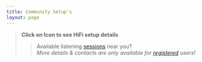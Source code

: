 ```yaml
---
title: Community Setup's
layout: page
---
```


> **Click on Icon to see HiFi setup details**
>> Available listening [sessions](calendar) near you? \
>> _More details & contacts are only available for [registered](users) users!_


<div id="map"></div>

<script>
  var map = L.map('map', {
    layers: [
            L.tileLayer('https://tile.openstreetmap.org/{z}/{x}/{y}.png', {
                'attribution': 'Map data © <a href="https://openstreetmap.org">OpenStreetMap</a> contributors'
            })
        ],
        center: [51.3127, 9.4797],
        zoom: 6,
        maxZoom: 19
    });

    var HifiIcon = L.icon({iconUrl: '/assets/images/hifi-location.png'});
    var mHifi = L.marker([53.551086, 9.993682], {icon: HifiIcon}).bindPopup('Standort: Hamburg<br>Speaker: Monitor M#1<br>Amp: Transisitor A/B Rotel<br>PreAmp: Transitor Denson DM-20<br>Sources: DAC,Vintage-CD,Vinyl,Qobuz').addTo(map);
    var mHifi = L.marker([51.3154546, 9.4924096], {icon: HifiIcon}).bindPopup('Standort: Kassel<br>Speaker: Monitor M#1<br>Amp: Transisitor A/B Rotel<br>PreAmp: Transitor Denson DM-20<br>Sources: DAC,Vintage-CD,Vinyl,Qobuz').addTo(map);
    var mHifi = L.marker([52.5170365, 13.3888599], {icon: HifiIcon}).bindPopup('Standort: Berlin<br>Speaker: Monitor M#1<br>Amp: Transisitor A/B Rotel<br>PreAmp: Transitor Denson DM-20<br>Sources: DAC,Vintage-CD,Vinyl,Qobuz').addTo(map);
    var mHifi = L.marker([50.3219015, 11.9178807], {icon: HifiIcon}).bindPopup('Standort: Hof/Bayern<br>Speaker: Monitor M#1<br>Amp: Transisitor A/B Rotel<br>PreAmp: Transitor Denson DM-20<br>Sources: DAC,Vintage-CD,Vinyl,Qobuz').addTo(map);
    var mHifi = L.marker([49.7596208, 6.6441878], {icon: HifiIcon}).bindPopup('Standort: Trier<br>Speaker: Monitor M#1<br>Amp: Transisitor A/B Rotel<br>PreAmp: Transitor Denson DM-20<br>Sources: DAC,Vintage-CD,Vinyl,Qobuz').addTo(map);
    var mHifi = L.marker([51.0493286, 13.7381437], {icon: HifiIcon}).bindPopup('Standort: Dresden<br>Speaker: Monitor M#1<br>Amp: Transisitor A/B Rotel<br>PreAmp: Transitor Denson DM-20<br>Sources: DAC,Vintage-CD,Vinyl,Qobuz').addTo(map);
    var mHifi = L.marker([50.938361, 6.959974], {icon: HifiIcon}).bindPopup('Standort: Köln<br>Speaker: Monitor M#1<br>Amp: Transisitor A/B Rotel<br>PreAmp: Transitor Denson DM-20<br>Sources: DAC,Vintage-CD,Vinyl,Qobuz').addTo(map);
    var mHifi = L.marker([53.0758196, 8.8071646], {icon: HifiIcon}).bindPopup('Standort: Bremen<br>Speaker: Monitor M#1<br>Amp: Transisitor A/B Rotel<br>PreAmp: Transitor Denson DM-20<br>Sources: DAC,Vintage-CD,Vinyl,Qobuz').addTo(map);
    var mHifi = L.marker([48.17222595214844, 14.535385131835938], {icon: HifiIcon}).bindPopup('Standort: St.Valentin/AT<br>Speaker: Monitor M#1<br>Amp: Transisitor A/B Rotel<br>PreAmp: Transitor Denson DM-20<br>Sources: DAC,Vintage-CD,Vinyl,Qobuz').addTo(map);
    var mHifi = L.marker([47.3744489, 8.5410422], {icon: HifiIcon}).bindPopup('Standort: Zürich/CH<br>Speaker: Monitor M#1<br>Amp: Transisitor A/B Rotel<br>PreAmp: Transitor Denson DM-20<br>Sources: DAC,Vintage-CD,Vinyl,Qobuz').addTo(map);
</script>